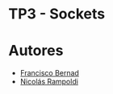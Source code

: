 # TP3 - Sockets

# Autores
- [Francisco Bernad](https://github.com/FrBernad)
- [Nicolás Rampoldi](https://github.com/NicolasRampoldi) 

